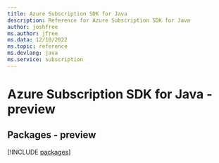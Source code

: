 ```yaml
---
title: Azure Subscription SDK for Java
description: Reference for Azure Subscription SDK for Java
author: joshfree
ms.author: jfree
ms.data: 12/10/2022
ms.topic: reference
ms.devlang: java
ms.service: subscription
---
```

# Azure Subscription SDK for Java - preview
## Packages - preview
[!INCLUDE [packages](subscription-index.md)]